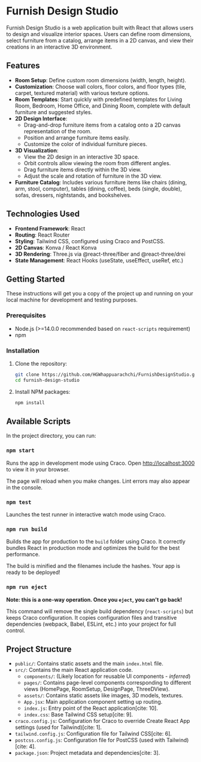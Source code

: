 # Furnish Design Studio

Furnish Design Studio is a web application built with React that allows users to design and visualize interior spaces. Users can define room dimensions, select furniture from a catalog, arrange items in a 2D canvas, and view their creations in an interactive 3D environment.

## Features

* **Room Setup**: Define custom room dimensions (width, length, height).
* **Customization**: Choose wall colors, floor colors, and floor types (tile, carpet, textured material) with various texture options.
* **Room Templates**: Start quickly with predefined templates for Living Room, Bedroom, Home Office, and Dining Room, complete with default furniture and suggested styles.
* **2D Design Interface**:
    * Drag-and-drop furniture items from a catalog onto a 2D canvas representation of the room.
    * Position and arrange furniture items easily.
    * Customize the color of individual furniture pieces.
* **3D Visualization**:
    * View the 2D design in an interactive 3D space.
    * Orbit controls allow viewing the room from different angles.
    * Drag furniture items directly within the 3D view.
    * Adjust the scale and rotation of furniture in the 3D view.
* **Furniture Catalog**: Includes various furniture items like chairs (dining, arm, stool, computer), tables (dining, coffee), beds (single, double), sofas, dressers, nightstands, and bookshelves.

## Technologies Used

* **Frontend Framework**: React
* **Routing**: React Router
* **Styling**: Tailwind CSS, configured using Craco and PostCSS.
* **2D Canvas**: Konva / React Konva
* **3D Rendering**: Three.js via @react-three/fiber and @react-three/drei
* **State Management**: React Hooks (useState, useEffect, useRef, etc.)

## Getting Started

These instructions will get you a copy of the project up and running on your local machine for development and testing purposes.

### Prerequisites

* Node.js (>=14.0.0 recommended based on `react-scripts` requirement)
* npm

### Installation

1.  Clone the repository:
    ```bash
    git clone https://github.com/HGWhappuarachchi/FurnishDesignStudio.git
    cd furnish-design-studio
    ```
2.  Install NPM packages:
    ```bash
    npm install
    ```

## Available Scripts

In the project directory, you can run:

### `npm start`

Runs the app in development mode using Craco.
Open [http://localhost:3000](http://localhost:3000) to view it in your browser.

The page will reload when you make changes. Lint errors may also appear in the console.

### `npm test`

Launches the test runner in interactive watch mode using Craco.

### `npm run build`

Builds the app for production to the `build` folder using Craco.
It correctly bundles React in production mode and optimizes the build for the best performance.

The build is minified and the filenames include the hashes. Your app is ready to be deployed!

### `npm run eject`

**Note: this is a one-way operation. Once you `eject`, you can't go back!**

This command will remove the single build dependency (`react-scripts`) but keeps Craco configuration. It copies configuration files and transitive dependencies (webpack, Babel, ESLint, etc.) into your project for full control.

## Project Structure

* `public/`: Contains static assets and the main `index.html` file.
* `src/`: Contains the main React application code.
    * `components/`: (Likely location for reusable UI components - *inferred*)
    * `pages/`: Contains page-level components corresponding to different views (HomePage, RoomSetup, DesignPage, ThreeDView).
    * `assets/`: Contains static assets like images, 3D models, textures.
    * `App.jsx`: Main application component setting up routing.
    * `index.js`: Entry point of the React application[cite: 10].
    * `index.css`: Base Tailwind CSS setup[cite: 9].
* `craco.config.js`: Configuration for Craco to override Create React App settings (used for Tailwind)[cite: 1].
* `tailwind.config.js`: Configuration file for Tailwind CSS[cite: 6].
* `postcss.config.js`: Configuration file for PostCSS (used with Tailwind)[cite: 4].
* `package.json`: Project metadata and dependencies[cite: 3].
